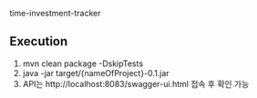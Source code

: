 time-investment-tracker

## Execution
1. mvn clean package -DskipTests
2. java -jar target/{nameOfProject}-0.1.jar
3. API는 http://localhost:8083/swagger-ui.html 접속 후 확인 가능
